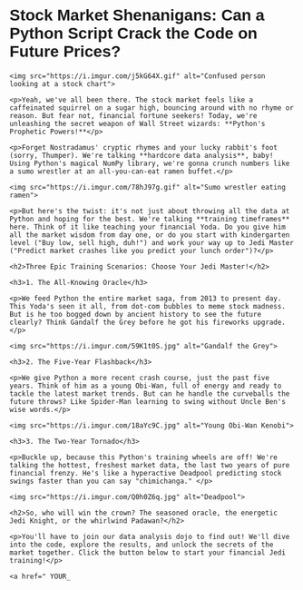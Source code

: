 <!DOCTYPE html>
<html lang="en">
<head>
    <meta charset="UTF-8">
    <meta name="viewport" content="width=device-width, initial-scale=1.0">
    <title>Stock Market Shenanigans: Can a Python Script Crack the Code on Future Prices?</title>
    <style>
        body {
            font-family: Arial, sans-serif;
            margin: 0;
            padding: 20px;
        }
        h1, h2, h3 {
            margin: 20px 0;
        }
        img {
            display: block;
            margin: 20px auto;
            width: 50%;
        }
        a {
            color: blue;
            text-decoration: none;
        }
        button {
            background-color: #4CAF50;
            color: white;
            padding: 10px 20px;
            border: none;
            border-radius: 5px;
            cursor: pointer;
        }
    </style>
</head>
<body>
    <h1>Stock Market Shenanigans: Can a Python Script Crack the Code on Future Prices?</h1>

    <img src="https://i.imgur.com/j5kG64X.gif" alt="Confused person looking at a stock chart">

    <p>Yeah, we've all been there. The stock market feels like a caffeinated squirrel on a sugar high, bouncing around with no rhyme or reason. But fear not, financial fortune seekers! Today, we're unleashing the secret weapon of Wall Street wizards: **Python's Prophetic Powers!**</p>

    <p>Forget Nostradamus' cryptic rhymes and your lucky rabbit's foot (sorry, Thumper). We're talking **hardcore data analysis**, baby! Using Python's magical NumPy library, we're gonna crunch numbers like a sumo wrestler at an all-you-can-eat ramen buffet.</p>

    <img src="https://i.imgur.com/78hJ97g.gif" alt="Sumo wrestler eating ramen">

    <p>But here's the twist: it's not just about throwing all the data at Python and hoping for the best. We're talking **training timeframes** here. Think of it like teaching your financial Yoda. Do you give him all the market wisdom from day one, or do you start with kindergarten level ("Buy low, sell high, duh!") and work your way up to Jedi Master ("Predict market crashes like you predict your lunch order")?</p>

    <h2>Three Epic Training Scenarios: Choose Your Jedi Master!</h2>

    <h3>1. The All-Knowing Oracle</h3>

    <p>We feed Python the entire market saga, from 2013 to present day. This Yoda's seen it all, from dot-com bubbles to meme stock madness. But is he too bogged down by ancient history to see the future clearly? Think Gandalf the Grey before he got his fireworks upgrade.</p>

    <img src="https://i.imgur.com/59K1t0S.jpg" alt="Gandalf the Grey">

    <h3>2. The Five-Year Flashback</h3>

    <p>We give Python a more recent crash course, just the past five years. Think of him as a young Obi-Wan, full of energy and ready to tackle the latest market trends. But can he handle the curveballs the future throws? Like Spider-Man learning to swing without Uncle Ben's wise words.</p>

    <img src="https://i.imgur.com/18aYc9C.jpg" alt="Young Obi-Wan Kenobi">

    <h3>3. The Two-Year Tornado</h3>

    <p>Buckle up, because this Python's training wheels are off! We're talking the hottest, freshest market data, the last two years of pure financial frenzy. He's like a hyperactive Deadpool predicting stock swings faster than you can say "chimichanga." </p>

    <img src="https://i.imgur.com/Q0h0Z6q.jpg" alt="Deadpool">

    <h2>So, who will win the crown? The seasoned oracle, the energetic Jedi Knight, or the whirlwind Padawan?</h2>

    <p>You'll have to join our data analysis dojo to find out! We'll dive into the code, explore the results, and unlock the secrets of the market together. Click the button below to start your financial Jedi training!</p>

    <a href=" YOUR_
